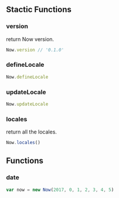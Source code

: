 ## Stactic Functions

### version

return Now version.

```javascript
Now.version // '0.1.0'
```

### defineLocale

```javascript
Now.defineLocale
```

### updateLocale

```javascript
Now.updateLocale
```
### locales
return all the locales.
```javascript
Now.locales()
```
## Functions
### date

```javascript
var now = new Now(2017, 0, 1, 2, 3, 4, 5)
```

